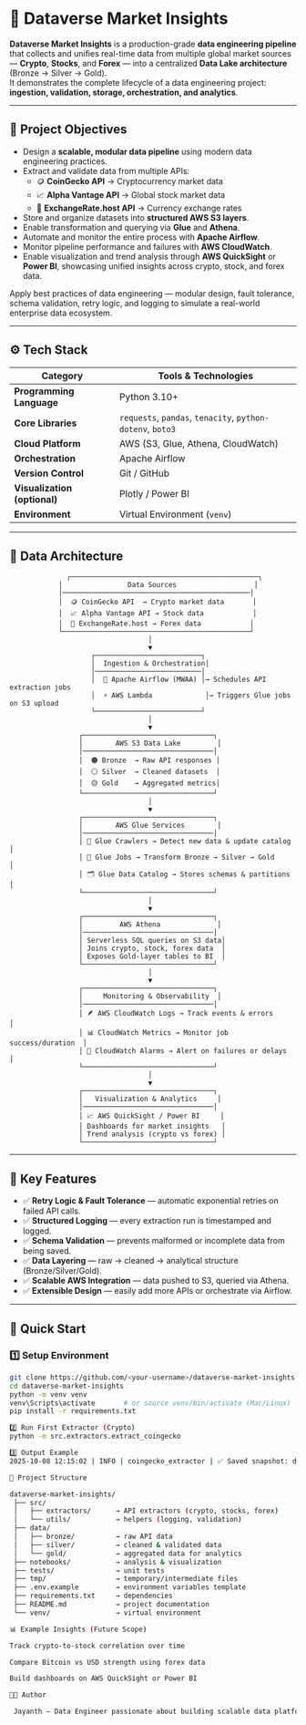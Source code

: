 # 🧠 Dataverse Market Insights

**Dataverse Market Insights** is a production-grade **data engineering pipeline** that collects and unifies real-time data from multiple global market sources — **Crypto**, **Stocks**, and **Forex** — into a centralized **Data Lake architecture** (Bronze → Silver → Gold).  
It demonstrates the complete lifecycle of a data engineering project: **ingestion, validation, storage, orchestration, and analytics**.

---

## 🎯 Project Objectives
- Design a **scalable, modular data pipeline** using modern data engineering practices.  
- Extract and validate data from multiple APIs:
  - 🪙 **CoinGecko API** → Cryptocurrency market data  
  - 📈 **Alpha Vantage API** → Global stock market data  
  - 💱 **ExchangeRate.host API** → Currency exchange rates  
- Store and organize datasets into **structured AWS S3 layers**.  
- Enable transformation and querying via **Glue** and **Athena**.  
- Automate and monitor the entire process with **Apache Airflow**.  
- Monitor pipeline performance and failures with **AWS CloudWatch**.
- Enable visualization and trend analysis through **AWS QuickSight** or **Power BI**, showcasing unified insights across crypto, stock, and forex data.

Apply best practices of data engineering — modular design, fault tolerance, schema validation, retry logic, and logging to simulate a real-world enterprise data ecosystem.

---

## ⚙️ Tech Stack

| Category | Tools & Technologies |
|-----------|---------------------|
| **Programming Language** | Python 3.10+ |
| **Core Libraries** | `requests`, `pandas`, `tenacity`, `python-dotenv`, `boto3` |
| **Cloud Platform** | AWS (S3, Glue, Athena, CloudWatch) |
| **Orchestration** | Apache Airflow |
| **Version Control** | Git / GitHub |
| **Visualization (optional)** | Plotly / Power BI |
| **Environment** | Virtual Environment (`venv`) |

---

## 🧩 Data Architecture

                  ┌──────────────────────────────────────────────┐
                │                Data Sources                   │
                │──────────────────────────────────────────────│
                │  🪙 CoinGecko API  → Crypto market data       │
                │  📈 Alpha Vantage API → Stock data            │
                │  💱 ExchangeRate.host → Forex data            │
                └──────────────────────────────────────────────┘
                                      │
                                      ▼
                        ┌──────────────────────────┐
                        │  Ingestion & Orchestration│
                        │──────────────────────────│
                        │  🧠 Apache Airflow (MWAA) │→ Schedules API extraction jobs
                        │  ⚡ AWS Lambda             │→ Triggers Glue jobs on S3 upload
                        └──────────────────────────┘
                                      │
                                      ▼
                     ┌────────────────────────────────┐
                     │        AWS S3 Data Lake         │
                     │────────────────────────────────│
                     │  🟤 Bronze  → Raw API responses │
                     │  ⚪ Silver  → Cleaned datasets  │
                     │  🟡 Gold    → Aggregated metrics│
                     └────────────────────────────────┘
                                      │
                                      ▼
                     ┌────────────────────────────────┐
                     │        AWS Glue Services        │
                     │────────────────────────────────│
                     │ 🧩 Glue Crawlers → Detect new data & update catalog   │
                     │ 🔄 Glue Jobs → Transform Bronze → Silver → Gold       │
                     │ 🗂️ Glue Data Catalog → Stores schemas & partitions    │
                     └────────────────────────────────┘
                                      │
                                      ▼
                     ┌────────────────────────────────┐
                     │         AWS Athena              │
                     │────────────────────────────────│
                     │ Serverless SQL queries on S3 data│
                     │ Joins crypto, stock, forex data  │
                     │ Exposes Gold-layer tables to BI  │
                     └────────────────────────────────┘
                                      │
                                      ▼
                     ┌────────────────────────────────┐
                     │     Monitoring & Observability  │
                     │────────────────────────────────│
                     │ 🪶 AWS CloudWatch Logs → Track events & errors        │
                     │ 📊 CloudWatch Metrics → Monitor job success/duration  │
                     │ 🔔 CloudWatch Alarms → Alert on failures or delays    │
                     └────────────────────────────────┘
                                      │
                                      ▼
                     ┌────────────────────────────────┐
                     │   Visualization & Analytics     │
                     │────────────────────────────────│
                     │ 📈 AWS QuickSight / Power BI     │
                     │ Dashboards for market insights   │
                     │ Trend analysis (crypto vs forex) │
                     └────────────────────────────────┘


---

## 🧠 Key Features

- ✅ **Retry Logic & Fault Tolerance** — automatic exponential retries on failed API calls.  
- ✅ **Structured Logging** — every extraction run is timestamped and logged.  
- ✅ **Schema Validation** — prevents malformed or incomplete data from being saved.  
- ✅ **Data Layering** — raw → cleaned → analytical structure (Bronze/Silver/Gold).  
- ✅ **Scalable AWS Integration** — data pushed to S3, queried via Athena.  
- ✅ **Extensible Design** — easily add more APIs or orchestrate via Airflow.  

---

## 🚀 Quick Start

### 1️⃣ Setup Environment
```bash
git clone https://github.com/<your-username>/dataverse-market-insights.git
cd dataverse-market-insights
python -m venv venv
venv\Scripts\activate       # or source venv/bin/activate (Mac/Linux)
pip install -r requirements.txt

2️⃣ Run First Extractor (Crypto)
python -m src.extractors.extract_coingecko

3️⃣ Output Example
2025-10-08 12:15:02 | INFO | coingecko_extractor | ✅ Saved snapshot: data/bronze/crypto/coingecko_20251008T121502Z.csv (rows=25)

📂 Project Structure

dataverse-market-insights/
 ├── src/
 │   ├── extractors/      → API extractors (crypto, stocks, forex)
 │   └── utils/           → helpers (logging, validation)
 ├── data/
 │   ├── bronze/          → raw API data
 │   ├── silver/          → cleaned & validated data
 │   └── gold/            → aggregated data for analytics
 ├── notebooks/           → analysis & visualization
 ├── tests/               → unit tests
 ├── tmp/                 → temporary/intermediate files
 ├── .env.example         → environment variables template
 ├── requirements.txt     → dependencies
 ├── README.md            → project documentation
 └── venv/                → virtual environment

📊 Example Insights (Future Scope)

Track crypto-to-stock correlation over time

Compare Bitcoin vs USD strength using forex data

Build dashboards on AWS QuickSight or Power BI

👨‍💻 Author

 Jayanth — Data Engineer passionate about building scalable data platforms and cloud-native data pipelines.